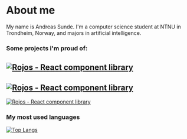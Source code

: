 # About me

 My name is Andreas Sunde. I'm a computer science student at NTNU in Trondheim, Norway, and majors in artificial intelligence.

### Some projects i'm proud of:

[![Rojos - React component library](https://github-readme-stats.vercel.app/api/pin/?username=rojahno&repo=Rojos&theme=dark)](https://github.com/rojahno/github-readme-stats)
--
[![Rojos - React component library](https://github-readme-stats.vercel.app/api/pin/?username=rojahno&repo=a-star-pathfinding&theme=dark)](https://github.com/rojahno/github-readme-stats)
--
[![Rojos - React component library](https://github-readme-stats.vercel.app/api/pin/?username=rojahno&repo=Enabled-desktop&theme=dark)](https://github.com/rojahno/github-readme-stats)


### My most used languages
[![Top Langs](https://github-readme-stats.vercel.app/api/top-langs/?username=rojahno&theme=dark)](https://github.com/anuraghazra/github-readme-stats)
